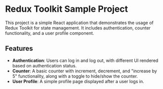 # Redux Toolkit Sample Project

This project is a simple React application that demonstrates the usage of Redux Toolkit for state management. It includes authentication, counter functionality, and a user profile component.

## Features

- **Authentication**: Users can log in and log out, with different UI rendered based on authentication status.
- **Counter**: A basic counter with increment, decrement, and "increase by 5" functionality, along with a toggle to hide/show the counter.
- **User Profile**: A simple profile page displayed after a user logs in.

